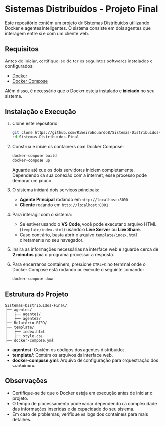 # Sistemas Distribuídos - Projeto Final

Este repositório contém um projeto de Sistemas Distribuídos utilizando Docker e agentes inteligentes. O sistema consiste em dois agentes que interagem entre si e com um cliente web.

## Requisitos

Antes de iniciar, certifique-se de ter os seguintes softwares instalados e configurados:

- [Docker](https://docs.docker.com/get-docker/)
- [Docker Compose](https://docs.docker.com/compose/install/)

Além disso, é necessário que o Docker esteja instalado e **iniciado** no seu sistema.

## Instalação e Execução

1. Clone este repositório:
   ```sh
   git clone https://github.com/RibeiroEduardo8/Sistemas-Distribuidos-Final.git
   cd Sistemas-Distribuidos-Final
   ```

2. Construa e inicie os containers com Docker Compose:
   ```sh
   docker-compose build
   docker-compose up
   ```

   Aguarde até que os dois servidores iniciem completamente. Dependendo da sua conexão com a internet, esse processo pode demorar um pouco.

3. O sistema iniciará dois serviços principais:
   - **Agente Principal** rodando em `http://localhost:8000`
   - **Cliente** rodando em `http://localhost:8001`

4. Para interagir com o sistema:
   - Se estiver usando o **VS Code**, você pode executar o arquivo HTML (`template/index.html`) usando o **Live Server** ou **Live Share**.
   - Caso contrário, basta abrir o arquivo `template/index.html` diretamente no seu navegador.

5. Insira as informações necessárias na interface web e aguarde cerca de **2 minutos** para o programa processar a resposta.

6. Para encerrar os containers, pressione `CTRL+C` no terminal onde o Docker Compose está rodando ou execute o seguinte comando:
   ```sh
   docker-compose down
   ```

## Estrutura do Projeto

```
Sistemas-Distribuidos-Final/
│── agentes/
│   ├── agente1/
│   ├── agente2/
│── Relatório RIPD/
│── template/
│   ├── index.html
│   ├── style.css
│── docker-compose.yml
```

- **agentes/**: Contém os códigos dos agentes distribuídos.
- **template/**: Contém os arquivos da interface web.
- **docker-compose.yml**: Arquivo de configuração para orquestração dos containers.

## Observações

- Certifique-se de que o Docker esteja em execução antes de iniciar o projeto.
- O tempo de processamento pode variar dependendo da complexidade das informações inseridas e da capacidade do seu sistema.
- Em caso de problemas, verifique os logs dos containers para mais detalhes.
